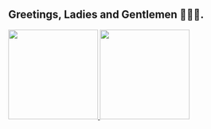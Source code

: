 ## Greetings, Ladies and Gentlemen 👨‍💻🌐.

<div>
  <a href="https://github.com/MrZeroUp">
  <img height="180em" src="https://github-readme-stats.vercel.app/api?username=MrZeroUp&theme=highcontrast&show_icons=true&include_all_commits=true&count_private=trueshow_icons=true">
  <a></a>
  <img height="180em" src="https://github-readme-stats.vercel.app/api/top-langs/?username=MrZeroUp&layout=compact&theme=highcontrast"> 
</div>
